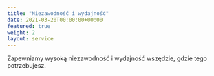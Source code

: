 ```yaml
---
title: "Niezawodność i wydajność"
date: 2021-03-20T00:00:00+00:00
featured: true
weight: 2
layout: service
---
```


Zapewniamy wysoką niezawodność i wydajność wszędzie, gdzie tego potrzebujesz.
